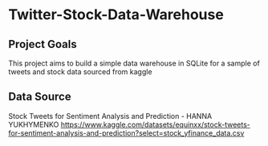 # Twitter-Stock-Data-Warehouse

## Project Goals
This project aims to build a simple data warehouse in SQLite for a sample of tweets and stock data sourced from kaggle

## Data Source
Stock Tweets for Sentiment Analysis and Prediction - HANNA YUKHYMENKO
https://www.kaggle.com/datasets/equinxx/stock-tweets-for-sentiment-analysis-and-prediction?select=stock_yfinance_data.csv
